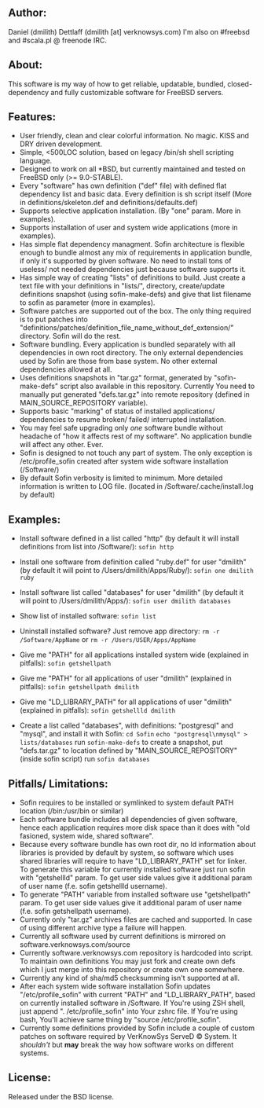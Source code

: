 ## Author:
Daniel (dmilith) Dettlaff (dmilith [at] verknowsys.com)
I'm also on #freebsd and #scala.pl @ freenode IRC.


## About:
This software is my way of how to get reliable, updatable, bundled, closed-dependency and fully
customizable software for FreeBSD servers.

    
## Features:
* User friendly, clean and clear colorful information. No magic. KISS and DRY driven development.
* Simple, <500LOC solution, based on legacy /bin/sh shell scripting language.
* Designed to work on all *BSD, but currently maintained and tested on FreeBSD only (>= 9.0-STABLE).
* Every "software" has own definition ("def" file) with defined flat dependency list and basic data.
  Every definition is sh script itself (More in definitions/skeleton.def and definitions/defaults.def)
* Supports selective application installation. (By "one" param. More in examples).
* Supports installation of user and system wide applications (more in examples).
* Has simple flat dependency managment. Sofin architecture is flexible enough to bundle almost any mix of requirements
  in application bundle, if only it's supported by given software. No need to install tons of useless/ not needed
  dependencies just because software supports it.
* Has simple way of creating "lists" of definitions to build. Just create a text file with your definitions in "lists/",
  directory, create/update definitions snapshot (using sofin-make-defs) and give that list filename to sofin
  as parameter (more in examples).
* Software patches are supported out of the box. The only thing required is to put patches into
  "definitions/patches/definition_file_name_without_def_extension/" directory. Sofin will do the rest.
* Software bundling. Every application is bundled separately with all dependencies in own root directory. The only external
  dependencies used by Sofin are those from base system. No other external dependencies allowed at all.
* Uses definitions snapshots in "tar.gz" format, generated by "sofin-make-defs" script also available in this repository.
  Currently You need to manually put generated "defs.tar.gz" into remote repository (defined in MAIN_SOURCE_REPOSITORY variable).
* Supports basic "marking" of status of installed applications/ dependencies to resume broken/ failed/ interrupted installation.
* You may feel safe upgrading only *one* software bundle without headache of "how it affects rest of my software".
  No application bundle will affect any other. Ever.
* Sofin is designed to not touch any part of system. The only exception is /etc/profile_sofin created after
  system wide software installation (/Software/)
* By default Sofin verbosity is limited to minimum. More detailed information is written to LOG file.
  (located in /Software/.cache/install.log by default)


## Examples:
* Install software defined in a list called "http" (by default it will install definitions from list into /Software/):
    `sofin http`
        
* Install one software from definition called "ruby.def" for user "dmilith" (by default it will point to /Users/dmilith/Apps/Ruby/):
    `sofin one dmilith ruby`
        
* Install software list called "databases" for user "dmilith" (by default it will point to /Users/dmilith/Apps/):
    `sofin user dmilith databases`

* Show list of installed software:
    `sofin list`

* Uninstall installed software? Just remove app directory:
    `rm -r /Software/AppName`
    or
    `rm -r /Users/USER/Apps/AppName`

* Give me "PATH" for all applications installed system wide (explained in pitfalls):
    `sofin getshellpath`

* Give me "PATH" for all applications of user "dmilith" (explained in pitfalls):
    `sofin getshellpath dmilith`

* Give me "LD_LIBRARY_PATH" for all applications of user "dmilith" (explained in pitfalls):
    `sofin getshellld dmilith`

* Create a list called "databases", with definitions: "postgresql" and "mysql", and install it with Sofin:
    `cd Sofin`
    `echo "postgresql\nmysql" > lists/databases`
    run `sofin-make-defs` to create a snapshot,
    put "defs.tar.gz" to location defined by "MAIN_SOURCE_REPOSITORY" (inside sofin script)
    run `sofin databases`


## Pitfalls/ Limitations:
* Sofin requires to be installed or symlinked to system default PATH location (/bin:/usr/bin or similar)
* Each software bundle includes all dependencies of given software, hence each application requires more disk
  space than it does with "old fasioned, system wide, shared software".
* Because every software bundle has own root dir, no ld information about libraries is provided by default
  by system, so software which uses shared libraries will require to have "LD_LIBRARY_PATH" set for linker.
  To generate this variable for currently installed software just run sofin with "getshellld" param.
  To get user side values give it additional param of user name (f.e. sofin getshellld username).
* To generate "PATH" variable from installed software use "getshellpath" param. To get user side values
  give it additional param of user name (f.e. sofin getshellpath username).
* Currently only "tar.gz" archives files are cached and supported. In case of using different archive
  type a failure will happen.
* Currently all software used by current definitions is mirrored on software.verknowsys.com/source
* Currently software.verknowsys.com repository is hardcoded into script. To maintain own definitions You may just
  fork and create own defs which I just merge into this repository or create own one somewhere.
* Currently any kind of sha/md5 checksumming isn't supported at all.
* After each system wide software installation Sofin updates "/etc/profile_sofin" with current "PATH" and "LD_LIBRARY_PATH",
  based on currently installed software in /Software. If You're using ZSH shell, just append ". /etc/profile_sofin" into
  Your zshrc file. If You're using bash, You'll achieve same thing by "source /etc/profile_sofin".
* Currently some definitions provided by Sofin include a couple of custom patches on software required
  by VerKnowSys ServeD © System. It *shouldn't* but **may** break the way how software works on different systems.


## License:
  Released under the BSD license.
